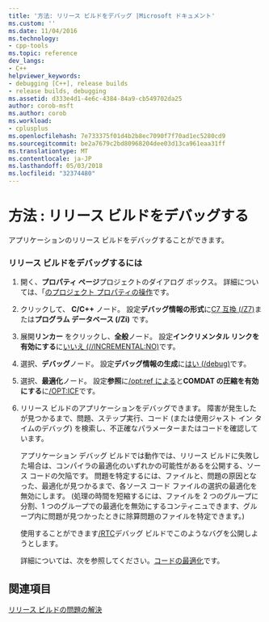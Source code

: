 ```yaml
---
title: '方法: リリース ビルドをデバッグ |Microsoft ドキュメント'
ms.custom: ''
ms.date: 11/04/2016
ms.technology:
- cpp-tools
ms.topic: reference
dev_langs:
- C++
helpviewer_keywords:
- debugging [C++], release builds
- release builds, debugging
ms.assetid: d333e4d1-4e6c-4384-84a9-cb549702da25
author: corob-msft
ms.author: corob
ms.workload:
- cplusplus
ms.openlocfilehash: 7e733375f01d4b2b8ec7090f7f70ad1ec5280cd9
ms.sourcegitcommit: be2a7679c2bd80968204dee03d13ca961eaa31ff
ms.translationtype: MT
ms.contentlocale: ja-JP
ms.lasthandoff: 05/03/2018
ms.locfileid: "32374480"
---
```

# <a name="how-to-debug-a-release-build"></a>方法 : リリース ビルドをデバッグする
アプリケーションのリリース ビルドをデバッグすることができます。  
  
### <a name="to-debug-a-release-build"></a>リリース ビルドをデバッグするには  
  
1.  開く、**プロパティ ページ**プロジェクトのダイアログ ボックス。 詳細については、「[のプロジェクト プロパティの操作](../../ide/working-with-project-properties.md)です。  
  
2.  クリックして、 **C/C++** ノード。 設定**デバッグ情報の形式**に[C7 互換 (/Z7)](../../build/reference/z7-zi-zi-debug-information-format.md)または**プログラム データベース (/Zi)** です。  
  
3.  展開**リンカー**  をクリックし、**全般**ノード。 設定**インクリメンタル リンクを有効にする**に[いいえ (//INCREMENTAL:NO)](../../build/reference/incremental-link-incrementally.md)です。  
  
4.  選択、**デバッグ**ノード。 設定**デバッグ情報の生成**に[はい (/debug)](../../build/reference/debug-generate-debug-info.md)です。  
  
5.  選択、**最適化**ノード。 設定**参照**に[/opt:ref による](../../build/reference/opt-optimizations.md)と**COMDAT の圧縮を有効にする**に[/OPT:ICF](../../build/reference/opt-optimizations.md)です。  
  
6.  リリース ビルドのアプリケーションをデバッグできます。 障害が発生したが見つかるまで、問題、ステップ実行、コード (または使用ジャスト イン タイムのデバッグ) を検索し、不正確なパラメーターまたはコードを確認しています。  
  
     アプリケーション デバッグ ビルドでは動作では、リリース ビルドに失敗した場合は、コンパイラの最適化のいずれかの可能性があるを公開する、ソース コードの欠陥です。 問題を特定するには、ファイルと、問題の原因となった、最適化が見つかるまで、各ソース コード ファイルの選択の最適化を無効にします。 (処理の時間を短縮するには、ファイルを 2 つのグループに分割、1 つのグループでの最適化を無効にするコンティニュできます、グループ内に問題が見つかったときに除算問題のファイルを特定できます。)  
  
     使用することができます[/RTC](../../build/reference/rtc-run-time-error-checks.md)デバッグ ビルドでこのようなバグを公開しようとします。  
  
     詳細については、次を参照してください。[コードの最適化](../../build/reference/optimizing-your-code.md)です。  
  
## <a name="see-also"></a>関連項目  
 [リリース ビルドの問題の解決](../../build/reference/fixing-release-build-problems.md)